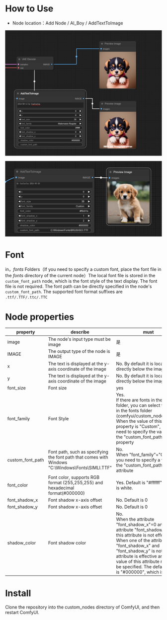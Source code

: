 # How to Use
- Node location：Add Node / AI_Boy / AddTextToImage

![img_1.png](assets/img.png)

![img_1.png](assets/img_1.png)

# Font
in，_fonts_ Folders（If you need to specify a custom font, place the font file in the _fonts_ directory of the current node）The local font file is stored in the `custom_font_path` node, which is the font style of the text display. The font file is not required. The font path can be directly specified in the node's `custom_font_path`. The supported font format suffixes are `.ttf/.TTF/.ttc/.TTC`
# Node properties
| property               | describe                                                   | must                                                                                                                                                       |
|------------------|------------------------------------------------------|----------------------------------------------------------------------------------------------------------------------------------------------------------|
| image            | The node's input type must be image                                      | 是                                                                                                                                                        |
| IMAGE            | The output type of the node is IMAGE                                        | 是                                                                                                                                                        |
| x                | The text is displayed at the y-axis coordinate of the image                                       | No. By default it is located directly below the image                                                                                                                                          |
| y                | The text is displayed at the y-axis coordinate of the image                                       | No. By default it is located directly below the image                                                                                                                                              |
| font_size        | Font size                                                 | yes                                                                                                                                                        |
| font_family      | Font Style                                                 | Yes. <br/> If there are fonts in the fonts folder, you can select the fonts in the fonts folder (comfyui/custom_nodes/fonts). When the value of this property is "Custom", you need to specify the value of the "custom_font_path" property                                                           |
| custom_font_path | Font path, such as specifying the font path that comes with Windows "C:\Windows\Fonts\SIMLI.TTF"| No. <br/> When "font_family"="Custom", you need to specify a value for the "custom_font_path" attribute                                                                                          |
| font_color       | Font color, supports RGB format (255,255,255) and hexadecimal format(#000000)            | Yes. Default is "#ffffff", which is white.                                                                                                                                      |
| font_shadow_x    | Font shadow x-axis offset                                            | No. Default is 0                                                                                                                                                  |
| font_shadow_y    | Font shadow x-axis offset                                            | No. Default is 0                                                                                                                                                |
| shadow_color     | Font shadow color                                               | No. <br/> When the attribute "font_shadow_x"=0 and the attribute "font_shadow_y"=0, this attribute is not effective. <br/> When one of the attributes "font_shadow_x" and "font_shadow_y" is not 0, this attribute is effective and the value of this attribute needs to be specified. The default value is "#000000", which is black. |

# Install
Clone the repository into the custom_nodes directory of ComfyUI, and then restart ComfyUI.
